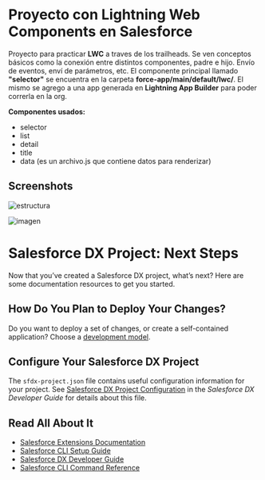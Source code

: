 # Proyecto con Lightning Web Components en Salesforce

Proyecto para practicar **LWC** a traves de los trailheads. Se ven conceptos básicos como la conexión entre distintos componentes, padre e hijo. Envío de eventos, enví de parámetros, etc.
El componente principal llamado **"selector"** se encuentra en la carpeta **force-app/main/default/lwc/**.
El mismo se agrego a una app generada en **Lightning App Builder** para poder correrla en la org.

**Componentes usados:**

* selector 
* list
* detail
* title
* data (es un archivo.js que contiene datos para renderizar)

## Screenshots
![estructura](https://user-images.githubusercontent.com/44064190/131172410-27fe065a-d1eb-4342-abc5-d8a3c60cd8a4.png)

![imagen](https://user-images.githubusercontent.com/44064190/131171460-c096dc2c-a6f3-47b5-a770-466f8d5457ff.png)

# Salesforce DX Project: Next Steps

Now that you’ve created a Salesforce DX project, what’s next? Here are some documentation resources to get you started.

## How Do You Plan to Deploy Your Changes?

Do you want to deploy a set of changes, or create a self-contained application? Choose a [development model](https://developer.salesforce.com/tools/vscode/en/user-guide/development-models).

## Configure Your Salesforce DX Project

The `sfdx-project.json` file contains useful configuration information for your project. See [Salesforce DX Project Configuration](https://developer.salesforce.com/docs/atlas.en-us.sfdx_dev.meta/sfdx_dev/sfdx_dev_ws_config.htm) in the _Salesforce DX Developer Guide_ for details about this file.

## Read All About It

- [Salesforce Extensions Documentation](https://developer.salesforce.com/tools/vscode/)
- [Salesforce CLI Setup Guide](https://developer.salesforce.com/docs/atlas.en-us.sfdx_setup.meta/sfdx_setup/sfdx_setup_intro.htm)
- [Salesforce DX Developer Guide](https://developer.salesforce.com/docs/atlas.en-us.sfdx_dev.meta/sfdx_dev/sfdx_dev_intro.htm)
- [Salesforce CLI Command Reference](https://developer.salesforce.com/docs/atlas.en-us.sfdx_cli_reference.meta/sfdx_cli_reference/cli_reference.htm)
